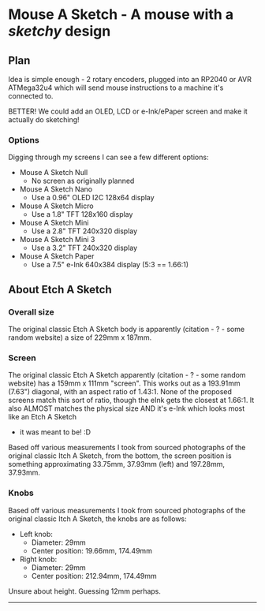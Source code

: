 # Mouse A Sketch - A mouse with a _sketchy_ design

## Plan

Idea is simple enough - 2 rotary encoders, plugged into an RP2040 or AVR
ATMega32u4 which will send mouse instructions to a machine it's connected to.

BETTER! We could add an OLED, LCD or e-Ink/ePaper screen and make it actually do
sketching!

### Options

Digging through my screens I can see a few different options:
  - Mouse A Sketch Null
    - No screen as originally planned
  - Mouse A Sketch Nano
    - Use a 0.96" OLED I2C 128x64 display
  - Mouse A Sketch Micro
    - Use a 1.8" TFT 128x160 display
  - Mouse A Sketch Mini
    - Use a 2.8" TFT 240x320 display
  - Mouse A Sketch Mini 3
    - Use a 3.2" TFT 240x320 display
  - Mouse A Sketch Paper
    - Use a 7.5" e-Ink 640x384 display (5:3 == 1.66:1)

## About Etch A Sketch

### Overall size

The original classic Etch A Sketch body is apparently (citation - ? - some
random website) a size of 229mm x 187mm.

### Screen

The original classic Etch A Sketch apparently (citation - ? - some random
website) has a 159mm x 111mm "screen". This works out as a 193.91mm (7.63")
diagonal, with an aspect ratio of 1.43:1. None of the proposed screens match
this sort of ratio, though the eInk gets the closest at 1.66:1. It also ALMOST
matches the physical size AND it's e-Ink which looks most like an Etch A Sketch
- it was meant to be! :D

Based off various measurements I took from sourced photographs of the original
classic Itch A Sketch, from the bottom, the screen position is something
approximating 33.75mm, 37.93mm (left) and 197.28mm, 37.93mm.

### Knobs

Based off various measurements I took from sourced photographs of the original
classic Itch A Sketch, the knobs are as follows:

- Left knob:
  - Diameter: 29mm
  - Center position: 19.66mm, 174.49mm
- Right knob:
  - Diameter: 29mm
  - Center position: 212.94mm, 174.49mm

Unsure about height. Guessing 12mm perhaps.

----
[//]: # ( vim: set ts=4 sw=4 et cindent tw=80 ai si syn=markdown ft=markdown: )
